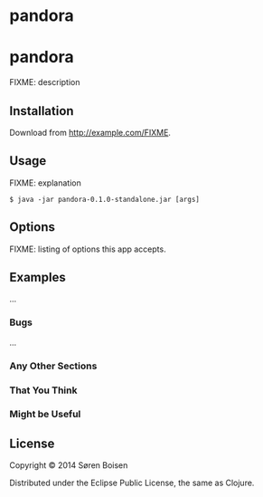 pandora
=======
# pandora

FIXME: description

## Installation

Download from http://example.com/FIXME.

## Usage

FIXME: explanation

    $ java -jar pandora-0.1.0-standalone.jar [args]

## Options

FIXME: listing of options this app accepts.

## Examples

...

### Bugs

...

### Any Other Sections
### That You Think
### Might be Useful

## License

Copyright © 2014 Søren Boisen

Distributed under the Eclipse Public License, the same as Clojure.
